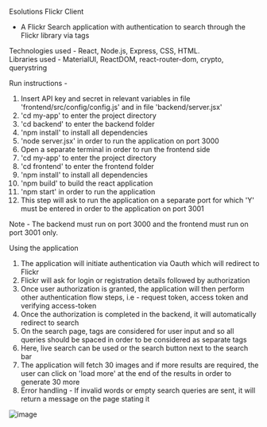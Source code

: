Esolutions Flickr Client
- A Flickr Search application with authentication to search through the Flickr library via tags

Technologies used - React, Node.js, Express, CSS, HTML.    
Libraries used - MaterialUI, ReactDOM, react-router-dom, crypto, querystring

Run instructions - 
1. Insert API key and secret in relevant variables in file 'frontend/src/config/config.js' and in file 'backend/server.jsx'
2. 'cd my-app' to enter the project directory
3. 'cd backend' to enter the backend folder
4. 'npm install' to install all dependencies
5. 'node server.jsx' in order to run the application on port 3000
6. Open a separate terminal in order to run the frontend side
7. 'cd my-app' to enter the project directory
8. 'cd frontend' to enter the frontend folder
9. 'npm install' to install all dependencies
10. 'npm build' to build the react application
12. 'npm start' in order to run the application
13. This step will ask to run the application on a separate port for which 'Y' must be entered in order to the application on port 3001

Note - The backend must run on port 3000 and the frontend must run on port 3001 only.

Using the application
1. The application will initiate authentication via Oauth which will redirect to Flickr
2. Flickr will ask for login or registration details followed by authorization
3. Once user authorization is granted, the application will then perform other authentication flow steps, i.e - request token, access token and verifying access-token
4. Once the authorization is completed in the backend, it will automatically redirect to search
5. On the search page, tags are considered for user input and so all queries should be spaced in order to be considered as separate tags
6. Here, live search can be used or the search button next to the search bar
7. The application will fetch 30 images and if more results are required, the user can click on 'load more' at the end of the results in order to generate 30 more
8. Error handling - If invalid words or empty search queries are sent, it will return a message on the page stating it

![image](https://github.com/theonlyanish/flickr-esolutions/assets/28725271/a7774ddc-a60e-43a9-95f2-0fbf098c8f0e)
